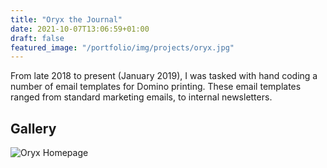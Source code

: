 ```yaml
---
title: "Oryx the Journal"
date: 2021-10-07T13:06:59+01:00
draft: false
featured_image: "/portfolio/img/projects/oryx.jpg"
---
```


From late 2018 to present (January 2019), I was tasked with hand coding a number of email templates for Domino printing. These email templates ranged from standard marketing emails, to internal newsletters.

<!--more-->

## Gallery 

![Oryx Homepage](/portfolio/img/projects/oryx/oryx-home.jpg "The Oryx Homepage as seen in November 2018. The background image at the top changes to represent that latest issue of the ORYX Journal.")